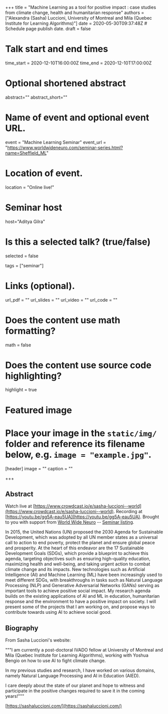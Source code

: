 +++
title = "Machine Learning as a tool for positive impact : case studies from climate change, health and humanitarian response"
authors = ["Alexandra (Sasha) Luccioni, University of Montreal and Mila (Quebec Institute for Learning Algorithms)"]
date = 2020-05-30T09:37:48Z  # Schedule page publish date.
draft = false

# Talk start and end times
time_start = 2020-12-10T16:00:00Z
time_end = 2020-12-10T17:00:00Z

# Optional shortened abstract
abstract=""
abstract_short=""

# Name of event and optional event URL.
event = "Machine Learning Seminar"
event_url = "https://www.worldwideneuro.com/seminar-series.html?name=Sheffield_ML"

# Location of event.
location = "Online live!"

# Seminar host
host="Aditya Gilra"

# Is this a selected talk? (true/false)
selected = false

tags = ["seminar"]

# Links (optional).
url_pdf = ""
url_slides = ""
url_video = ""
url_code = ""

# Does the content use math formatting?
math = false

# Does the content use source code highlighting?
highlight = true

# Featured image
# Place your image in the `static/img/` folder and reference its filename below, e.g. `image = "example.jpg"`.
[header]
image = ""
caption = ""

+++

## Abstract

Watch live at [https://www.crowdcast.io/e/sasha-luccioni--world](https://www.crowdcast.io/e/sasha-luccioni--world).
Recording at [https://youtu.be/gg5A-eau5UA](https://youtu.be/gg5A-eau5UA).
Brought to you with support from [World Wide Neuro](https://www.worldwideneuro.com) -- [Seminar listing](https://www.worldwideneuro.com/seminar-series.html?name=Sheffield_ML).
    
In 2015, the United Nations (UN) proposed the 2030 Agenda for Sustainable Development, which was adopted by all UN member states as a universal call to action to end poverty, protect the planet and ensure global peace and prosperity. At the heart of this endeavor are the 17 Sustainable Development Goals (SDGs), which provide a blueprint to achieve this agenda, targeting objectives such as ensuring high-quality education, maximizing health and well-being, and taking urgent action to combat climate change and its impacts. New technologies such as Artificial Intelligence (AI) and Machine Learning (ML) have been increasingly used to meet different SDGs, with breakthroughs in tasks such as Natural Language Processing (NLP) and Generative Adversarial Networks (GANs) serving as important tools to achieve positive social impact. My research agenda builds on the existing applications of AI and ML in education, humanitarian response and the environment to have a positive impact on society. I will present some of the projects that I am working on, and propose ways to contribute towards using AI to achieve social good.    
  
## Biography

From Sasha Luccioni's website:  
  
"""I am currently a post-doctoral IVADO fellow at University of Montreal and Mila (Quebec Institute for Learning Algorithms), working with Yoshua Bengio on how to use AI to fight climate change.  
  
In my previous studies and research, I have worked on various domains, namely Natural Language Processing and AI in Education (AIED).  
  
I care deeply about the state of our planet and hope to witness and participate in the positive changes required to save it in the coming years!"""   
    
[https://sashaluccioni.com/](https://sashaluccioni.com/)
